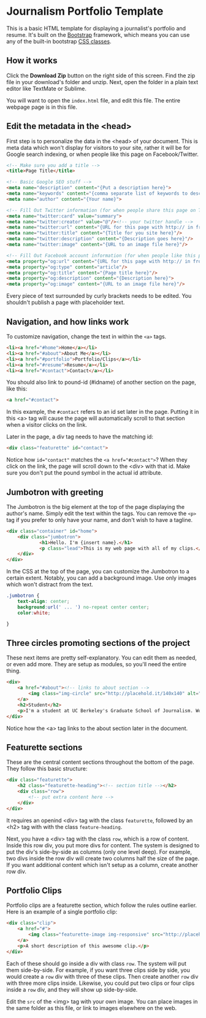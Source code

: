 Journalism Portfolio Template
=============
This is a basic HTML template for displaying a journalist's portfolio and resume. It's built on the [Bootstrap](http://getbootstrap.com/) framework, which means you can use any of the built-in bootstrap [CSS classes](http://getbootstrap.com/css/).

How it works
-------------
Click the **Download Zip** button on the right side of this screen. Find the zip file in your download's folder and unzip. Next, open the folder in a plain text editor like TextMate or Sublime.

You will want to open the `index.html` file, and edit this file. The entire webpage page is in this file.

Edit the metadata in the &lt;head&gt;
-------------
First step is to personalize the data in the &lt;head&gt; of your document. This is meta data which won't display for visitors to your site, rather it will be for Google search indexing, or when people like this page on Facebook/Twitter.

```html
<!-- Make sure you add a title -->
<title>Page Title</title>

<!-- Basic Google SEO stuff -->
<meta name="description" content="{Put a description here}">
<meta name="keywords" content="{comma separate list of keywords to describe this page, (things people might search for)}">
<meta name="author" content="{Your name}">

<!-- Fill Out Twitter information (for when people share this page on Twitter) -->
<meta name="twitter:card" value="summary">
<meta name="twitter:creator" value="@"/><!-- your twitter handle -->
<meta name="twitter:url" content="{URL for this page with http:// in front}"/>
<meta name="twitter:title" content="{Title for you site here}"/>
<meta name="twitter:description" content="{Description goes here}"/>
<meta name="twitter:image" content="{URL to an image file here}"/>

<!-- Fill Out Facebook account information (for when people like this page on Facebook) -->
<meta property="og:url" content="{URL for this page with http:// in front}"/>
<meta property="og:type" content="article"/>
<meta property="og:title" content="{Page title here}"/>
<meta property="og:description" content="{Description here}">
<meta property="og:image" content="{URL to an image file here}"/>
```

Every piece of text surrounded by curly brackets needs to be edited. You shouldn't publish a page with placeholder text.

Navigation, and how links work
-------------
To customize navigation, change the text in within the `<a>` tags. 

```html
<li><a href="#home">Home</a></li>
<li><a href="#about">About Me</a></li>
<li><a href="#portfolio">Portfolio/Clips</a></li>
<li><a href="#resume">Resume</a></li>
<li><a href="#contact">Contact</a></li>
```	
	
You should also link to pound-id (#idname) of another section on the page, like this:

```html
<a href="#contact">
```

In this example, the `#contact` refers to an id set later in the page. Putting it in this &lt;a&gt; tag will cause the page will automatically scroll to that section when a visitor clicks on the link.

Later in the page, a div tag needs to have the matching id:

```html
<div class="featurette" id="contact">
```

Notice how `id="contact"` matches the `<a href="#contact">`? When they click on the link, the page will scroll down to the &lt;div&gt; with that id. Make sure you don't put the pound symbol in the actual id attribute.

Jumbotron with greeting
-------------
The Jumbotron is the big element at the top of the page displaying the author's name. Simply edit the text within the tags. You can remove the `<p>` tag if you prefer to only have your name, and don't wish to have a tagline.

```html
<div class="container" id="home">
	<div class="jumbotron">
			<h1>Hello. I'm {insert name}.</h1>
			<p class="lead">This is my web page with all of my clips.</p>
	</div>
</div>
```

In the CSS at the top of the page, you can customize the Jumbotron to a certain extent. Notably, you can add a background image. Use only images which won't distract from the text.

```css
.jumbotron {
	text-align: center;
	background:url(' ... ') no-repeat center center; 
	color:white;

}
```

Three circles promoting sections of the project
-------------
These next items are pretty self-explanatory. You can edit them as needed, or even add more. They are setup as modules, so you'll need the entire thing.

```html
<div>
	<a href="#about"><!-- links to about section -->
		<img class="img-circle" src="http://placehold.it/140x140" alt="Generic placeholder image">
	</a>
	<h2>Student</h2>
	<p>I'm a student at UC Berkeley's Graduate School of Journalism. Word. </p>
</div>
```

Notice how the &lt;a&gt; tag links to the about section later in the document. 

Featurette sections
-------------
These are the central content sections throughout the bottom of the page. They follow this basic structure:

```html
<div class="featurette">
	<h2 class="featurette-heading"><!-- section title --></h2>
	<div class="row">
		<!-- put extra content here -->
	</div>
</div>
```

It requires an openind &lt;div&gt; tag with the class `featurette`, followed by an &lt;h2&gt; tag with with the class `feature-heading`. 

Next, you have a &lt;div&gt; tag with the class `row`, which is a row of content. Inside this row div, you put more divs for content. The system is designed to put the div's side-by-side as columns (only one level deep). For example, two divs inside the row div will create two columns half the size of the page. If you want additional content which isn't setup as a column, create another row div. 

Portfolio Clips
--------------
Portfolio clips are a featurette section, which follow the rules outline earlier. Here is an example of a single portfolio clip:

```html
<div class="clip">
	<a href="#">
		<img class="featurette-image img-responsive" src="http://placehold.it/400x300/" alt="Generic placeholder image">
	</a>
	<p>A short description of this awesome clip.</p>
</div>
```

Each of these should go inside a div with class `row`. The system will put them side-by-side. For example, if you want three clips side by side, you would create a `row` div with three of these clips. Then create another `row` div with three more clips inside. Likewise, you could put two clips or four clips inside a `row` div, and they will show up side-by-side.

Edit the `src` of the &lt;img&gt; tag with your own image. You can place images in the same folder as this file, or link to images elsewhere on the web.


